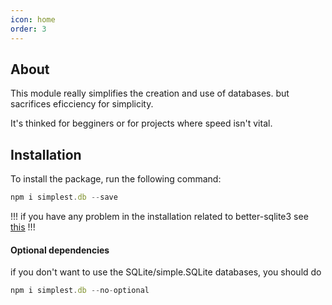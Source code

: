 ```yaml
---
icon: home
order: 3
---
```


## About

This module really simplifies the creation and use of databases. but sacrifices eficciency for simplicity.

It's thinked for begginers or for projects where speed isn't vital. 

## Installation

To install the package, run the following command:
```js
npm i simplest.db --save
```

!!!
if you have any problem in the installation related to better-sqlite3 see [this](https://github.com/JoshuaWise/better-sqlite3/blob/master/docs/troubleshooting.md)
!!!

#### Optional dependencies

if you don't want to use the SQLite/simple.SQLite databases, you should do 

```js
npm i simplest.db --no-optional
```
